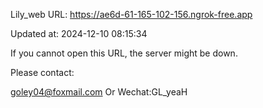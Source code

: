 Lily_web URL: https://ae6d-61-165-102-156.ngrok-free.app

Updated at: 2024-12-10 08:15:34

If you cannot open this URL, the server might be down.

Please contact: 

goley04@foxmail.com Or Wechat:GL_yeaH